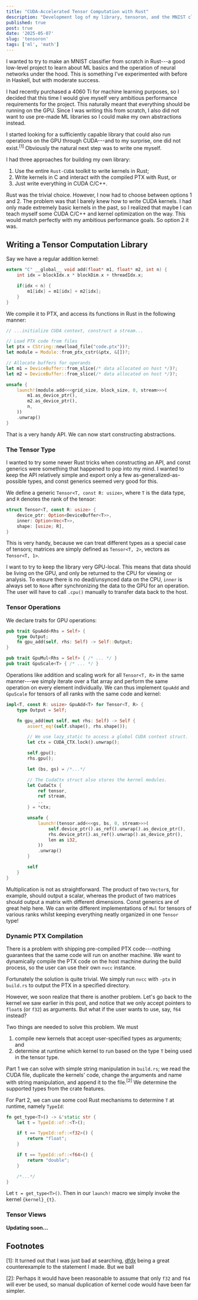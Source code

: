 ```yaml
---
title: "CUDA-Accelerated Tensor Computation with Rust"
description: "Development log of my library, tensoron, and the MNIST classifier built on top of it."
published: true
post: true
date: '2025-05-07'
slug: 'tensoron'
tags: ['ml', 'math']
---
```


I wanted to try to make an MNIST classifier from scratch in Rust---a good low-level project to learn about ML basics and the operation of neural networks under the hood. This is something I've experimented with before in Haskell, but with moderate success.

I had recently purchased a 4060 Ti for machine learning purposes, so I decided that this time I would give myself very ambitious performance requirements for the project. This naturally meant that everything should be running on the GPU. Since I was writing this from scratch, I also did not want to use pre-made ML libraries so I could make my own abstractions instead.

I started looking for a sufficiently capable library that could also run operations on the GPU through CUDA---and to my surprise, one did not exist.$^{[1]}$ Obviously the natural next step was to write one myself.

I had three approaches for building my own library:
1. Use the entire `Rust-CUDA` toolkit to write kernels in Rust;
2. Write kernels in C and interact with the compiled PTX with Rust, or
3. Just write everything in CUDA C/C++.

Rust was the trivial choice. However, I now had to choose between options 1 and 2. The problem was that I barely knew how to write CUDA kernels. I had only made extremely basic kernels in the past, so I realized that maybe I can teach myself some CUDA C/C++ and kernel optimization on the way. This would match perfectly with my ambitious performance goals. So option 2 it was.

## Writing a Tensor Computation Library

Say we have a regular addition kernel:

```c showLineNumbers
extern "C" __global__ void add(float* m1, float* m2, int n) {
	int idx = blockIdx.x * blockDim.x + threadIdx.x;

	if(idx < n) {
		m1[idx] = m1[idx] + m2[idx];
	}
}
```

We compile it to PTX, and access its functions in Rust in the following manner:

``` rust showLineNumbers
// ...initialize CUDA context, construct a stream...

// Load PTX code from files
let ptx = CString::new(load_file("code.ptx"))?;
let module = Module::from_ptx_cstr(&ptx, &[])?;

// Allocate buffers for operands
let m1 = DeviceBuffer::from_slice(/* data allocated on host */)?;
let m2 = DeviceBuffer::from_slice(/* data allocated on host */)?;

unsafe {
    launch!(module.add<<<grid_size, block_size, 0, stream>>>(
        m1.as_device_ptr(),
        m2.as_device_ptr(),
        n,
    ))
    .unwrap()
}
```

That is a very handy API. We can now start constructing abstractions.

### The Tensor Type

I wanted to try some newer Rust tricks when constructing an API, and const generics were something that happened to pop into my mind. I wanted to keep the API relatively simple and export only a few as-generalized-as-possible types, and const generics seemed very good for this.

We define a generic `Tensor<T, const R: usize>`, where `T` is the data type, and `R` denotes the rank of the tensor:
```rust showLineNumbers
struct Tensor<T, const R: usize> {
    device_ptr: Option<DeviceBuffer<T>>,
    inner: Option<Vec<T>>,
    shape: [usize; R],
}
```

This is very handy, because we can treat different types as a special case of tensors; matrices are simply defined as `Tensor<T, 2>`, vectors as `Tensor<T, 1>`.

I want to try to keep the library very GPU-local. This means that data should be living on the GPU, and only be returned to the CPU for viewing or analysis. To ensure there is no dead/unsynced data on the CPU, `inner` is always set to `None` after synchronizing the data to the GPU for an operation. The user will have to call `.cpu()` manually to transfer data back to the host.

### Tensor Operations

We declare traits for GPU operations:
```rust showLineNumbers
pub trait GpuAdd<Rhs = Self> {
    type Output;
    fn gpu_add(self, rhs: Self) -> Self::Output;
}

pub trait GpuMul<Rhs = Self> { /* ... */ }
pub trait GpuScale<T> { /* ... */ }
```

Operations like addition and scaling work for all `Tensor<T, R>` in the same manner---we simply iterate over a flat array and perform the same operation on every element individually. We can thus implement `GpuAdd` and `GpuScale` for tensors of all ranks with the same code and kernel:

```rust showLineNumbers
impl<T, const R: usize> GpuAdd<T> for Tensor<T, R> {
    type Output = Self;

    fn gpu_add(mut self, mut rhs: Self) -> Self {
        assert_eq!(self.shape(), rhs.shape());

        // We use lazy_static to access a global CUDA context struct.
        let ctx = CUDA_CTX.lock().unwrap();

        self.gpu();
        rhs.gpu();

        let (bs, gs) = /*...*/

        // The CudaCtx struct also stores the kernel modules.
        let CudaCtx {
            ref tensor,
            ref stream,
            ..
        } = *ctx;

        unsafe {
            launch!(tensor.add<<<gs, bs, 0, stream>>>(
                self.device_ptr().as_ref().unwrap().as_device_ptr(),
                rhs.device_ptr().as_ref().unwrap().as_device_ptr(),
                len as i32,
            ))
            .unwrap()
        }

        self
    }
}
```

Multiplication is not as straightforward. The product of two `Vector`s, for example, should output a scalar, whereas the product of two matrices should output a matrix with different dimensions. Const generics are of great help here. We can write different implementations of `Mul` for tensors of various ranks whilst keeping everything neatly organized in one `Tensor` type!

### Dynamic PTX Compilation

There is a problem with shipping pre-compiled PTX code---nothing guarantees that the same code will run on another machine. We want to dynamically compile the PTX code on the host machine during the build process, so the user can use their own `nvcc` instance.

Fortunately the solution is quite trivial. We simply run `nvcc` with `-ptx` in `build.rs` to output the PTX in a specified directory.

However, we soon realize that there is another problem. Let's go back to the kernel we saw earlier in this post, and notice that we only accept pointers to `float`s (or `f32`) as arguments. But what if the user wants to use, say, `f64` instead?

Two things are needed to solve this problem. We must
1. compile new kernels that accept user-specified types as arguments; and
2. determine at runtime which kernel to run based on the type `T` being used in the tensor type.

Part 1 we can solve with simple string manipulation in `build.rs`; we read the CUDA file, duplicate the kernels' code, change the arguments and name with string manipulation, and append it to the file.$^{[2]}$ We determine the supported types from the crate features.

For Part 2, we can use some cool Rust mechanisms to determine `T` at runtime, namely `TypeId`:

```rust showLineNumbers
fn get_type<T>() -> &'static str {
    let t = TypeId::of::<T>();

    if t == TypeId::of::<f32>() {
        return "float";
    }

    if t == TypeId::of::<f64>() {
        return "double";
    }

    /*...*/    
}
```

Let `t = get_type<T>()`. Then in our `launch!` macro we simply invoke the kernel `{kernel}_{t}`.

### Tensor Views

**Updating soon...**

## Footnotes
[1]: It turned out that I was just bad at searching, [dfdx](https://github.com/coreylowman/dfdx) being a great counterexample to the statement I made. But we ball

[2]: Perhaps it would have been reasonable to assume that only `f32` and `f64` will ever be used, so manual duplication of kernel code would have been far simpler.
